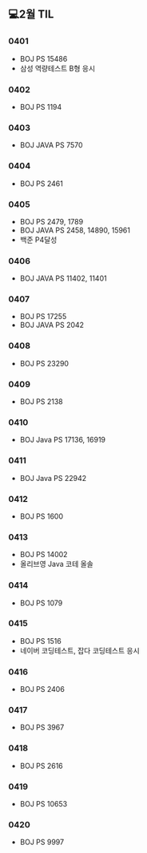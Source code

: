 ## 💻2월 TIL

### 0401
* BOJ PS 15486
* 삼성 역량테스트 B형 응시

### 0402
* BOJ PS 1194

### 0403
* BOJ JAVA PS 7570

### 0404
* BOJ PS 2461

### 0405
* BOJ PS 2479, 1789
* BOJ JAVA PS 2458, 14890, 15961
* 백준 P4달성

### 0406
* BOJ JAVA PS 11402, 11401

### 0407
* BOJ PS 17255
* BOJ JAVA PS 2042

### 0408
* BOJ PS 23290

### 0409
* BOJ PS 2138 

### 0410
* BOJ Java PS 17136, 16919

### 0411
* BOJ Java PS 22942

### 0412
* BOJ PS 1600

### 0413
* BOJ PS 14002
* 올리브영 Java 코테 올솔

### 0414
* BOJ PS 1079

### 0415
* BOJ PS 1516
* 네이버 코딩테스트, 잡다 코딩테스트 응시

### 0416
* BOJ PS 2406

### 0417
* BOJ PS 3967

### 0418
* BOJ PS 2616

### 0419
* BOJ PS 10653

### 0420
* BOJ PS 9997